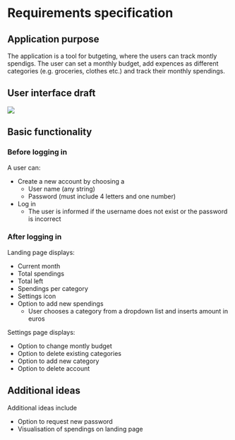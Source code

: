 # Requirements specification

## Application purpose

The application is a tool for butgeting, where the users can track montly spendigs. The user can set a monthly budget, add expences as different categories (e.g. groceries, clothes etc.) and track their monthly spendings.

## User interface draft

![](./Images/)

## Basic functionality

### Before logging in

A user can:
- Create a new account by choosing a 
  - User name (any string)
  - Password (must include 4 letters and one number)
- Log in
  - The user is informed if the username does not exist or the password is incorrect
  
### After logging in

Landing page displays:
- Current month
- Total spendings
- Total left 
- Spendings per category
- Settings icon
- Option to add new spendings
  - User chooses a category from a dropdown list and inserts amount in euros

Settings page displays:
- Option to change montly budget
- Option to delete existing categories
- Option to add new category
- Option to delete account

## Additional ideas

Additional ideas include
- Option to request new password
- Visualisation of spendings on landing page
